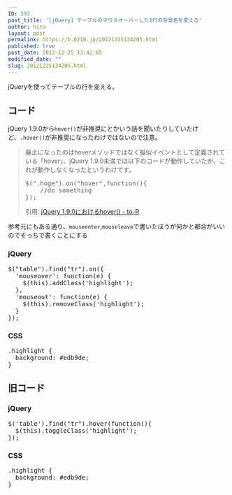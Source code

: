 ```yaml
---
ID: 592
post_title: '[jQuery] テーブルのマウスオーバーした1行の背景色を変える'
author: hiro
layout: post
permalink: https://b.0218.jp/20121225134205.html
published: true
post_date: 2012-12-25 13:42:05
modified_date: ""
slug: 20121225134205.html
---
```

jQueryを使ってテーブルの行を変える。
<!--more-->
<h2>コード</h2>
jQuery 1.9.0から<code>hover()</code>が非推奨にとかいう話を聞いたりしていたけど、<code>.hover()</code>が非推奨になったわけではないので注意。

<blockquote>廃止になったのはhoverメソッドではなく擬似イベントとして定義されている「hover」、jQuery 1.9.0未満では以下のコードが動作していたが、これが動作しなくなったというわけです。
<pre>$(".hoge").on("hover",function(){
	//do something
});</pre>
<footer>引用: <a href="http://blog.webcreativepark.net/2013/01/22-104701.html" target="_blank">jQuery 1.9.0におけるhover() - to-R</a></footer></blockquote>

参考元にもある通り、<code>mouseenter</code>,<code>mouseleave</code>で書いたほうが何かと都合がいいのでそっちで書くことにする

<h3>jQuery</h3>
<pre class="prettyprint linenums">
$("table").find("tr").on({
  'mouseover': function(e) {
    $(this).addClass('highlight');
  },
  'mouseout': function(e) {
    $(this).removeClass('highlight');
  }
});
</pre>

<h3>CSS</h3>
<pre class="prettyprint linenums">
.highlight {
  background: #edb9de;
}
</pre>

<h2>旧コード</h2>
<h3>jQuery</h3>
<pre class="prettyprint linenums">$('table').find("tr").hover(function(){
  $(this).toggleClass('highlight');
});</pre>

<h3>CSS</h3>
<pre class="prettyprint linenums">.highlight {
  background: #edb9de;
}</pre>